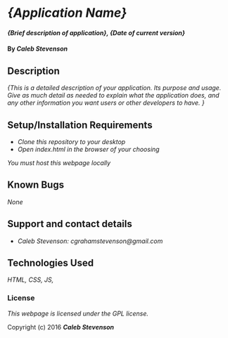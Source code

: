 # _{Application Name}_

#### _{Brief description of application}, {Date of current version}_

#### By _**Caleb Stevenson**_

## Description

_{This is a detailed description of your application. Its purpose and usage.  Give as much detail as needed to explain what the application does, and any other information you want users or other developers to have. }_

## Setup/Installation Requirements

* _Clone this repository to your desktop_
* _Open index.html in the browser of your choosing_

_You must host this webpage locally_

## Known Bugs

_None_

## Support and contact details

* _Caleb Stevenson: cgrahamstevenson@gmail.com_

## Technologies Used

_HTML,
CSS,
JS,_

### License

*This webpage is licensed under the GPL license.*

Copyright (c) 2016 **_Caleb Stevenson_**
